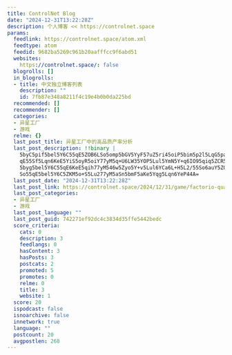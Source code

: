```yaml
---
title: ControlNet Blog
date: "2024-12-31T13:22:28Z"
description: 个人博客 << https://controlnet.space
params:
  feedlink: https://controlnet.space/atom.xml
  feedtype: atom
  feedid: 9682ba5269c961b20aafffcc9f6abd51
  websites:
    https://controlnet.space/: false
  blogrolls: []
  in_blogrolls:
  - title: 中文独立博客列表
    description: ""
    id: 7fb87e348a8211f4c19e4b0b0da225bd
  recommended: []
  recommender: []
  categories:
  - 异星工厂
  - 游戏
  relme: {}
  last_post_title: 异星工厂中的高品质产率分析
  last_post_description: !!binary |
    5byC5pif5bel5Y6C55qE5ZOB6LSo5omp5bGV5YyF57uZ5ri45oiP5bim5p2l5LqG5paw55
    qE55Sf5Lqn6KeE5YiS5oyR5oiY77yM5q+U6LW35YOP5Lul5YmN5Y+q6IO95qiq5ZCR5omp
    5byg5bel5Y6C55qE6KeE5qih77yM546w5Zyo5Y+v5Lul6YCa6L+H5L2/55So6auY5ZOB6L
    So55qE5bel5Y6C5ZKM5o+S5Lu277yM5aSn5bmF5aKe5Yqg5Lqn6YeP44A=
  last_post_date: "2024-12-31T13:22:28Z"
  last_post_link: https://controlnet.space/2024/12/31/game/factorio-quality/
  last_post_categories:
  - 异星工厂
  - 游戏
  last_post_language: ""
  last_post_guid: 742271ef92dc4c3834d35ffe5442bedc
  score_criteria:
    cats: 0
    description: 3
    feedlangs: 0
    hasContent: 3
    hasPosts: 3
    postcats: 2
    promoted: 5
    promotes: 0
    relme: 0
    title: 3
    website: 1
  score: 20
  ispodcast: false
  isnoarchive: false
  innetwork: true
  language: ""
  postcount: 20
  avgpostlen: 268
---
```


